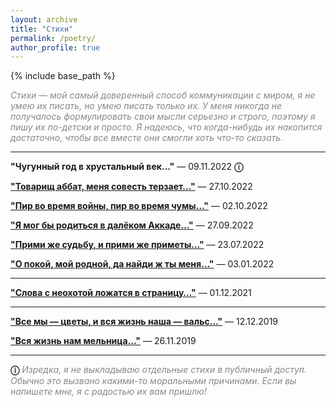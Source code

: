 ```yaml
---
layout: archive
title: "Стихи"
permalink: /poetry/
author_profile: true
---
```


{% include base_path %}

<p style="color:#888888;"><i>Стихи — мой самый доверенный способ коммуникации с миром, я не умею их писать, но умею писать только их.
У меня никогда не получалось формулировать свои мысли серьезно и строго, поэтому я пишу их по-детски и просто.
Я надеюсь, что когда-нибудь их накопится достаточно, чтобы все вместе они смогли хоть что-то сказать.</i></p>

<hr color="#888888" size="4" noshade>

<b>"Чугунный год в хрустальный век…"</b> — 09.11.2022 <b>ⓘ</b>

<b><a href="https://areyde.com/poetry/2022-10-27">"Товарищ аббат, меня совесть терзает…"</a></b>  — 27.10.2022

<b><a href="https://areyde.com/poetry/2022-10-02">"Пир во время войны, пир во время чумы…"</a></b>  — 02.10.2022

<b><a href="https://areyde.com/poetry/2022-09-27">"Я мог бы родиться в далёком Аккаде…"</a></b>  — 27.09.2022

<b><a href="https://areyde.com/poetry/2022-07-23">"Прими же судьбу, и прими же приметы…"</a></b> — 23.07.2022

<b><a href="https://areyde.com/poetry/2022-01-03">"О покой, мой родной, да найди ж ты меня…"</a></b> — 03.01.2022

<hr color="#888888" size="4" noshade>

<b><a href="https://areyde.com/poetry/2021-12-01">"Слова с неохотой ложатся в страницу…"</a></b> — 01.12.2021

<hr color="#888888" size="4" noshade>

<b><a href="https://areyde.com/poetry/2019-12-12">"Все мы — цветы, и вся жизнь наша — вальс…"</a></b> — 12.12.2019

<b><a href="https://areyde.com/poetry/2019-11-26">"Вся жизнь нам мельница…"</a></b> — 26.11.2019

<hr color="#888888" size="4" noshade>

<b>ⓘ</b> <span style="color:#888888;"><i>Изредка, я не выкладываю отдельные стихи в публичный доступ. Обычно это вызвано какими-то моральными причинами. 
Если вы напишете мне, я с радостью их вам пришлю!</i></span>
